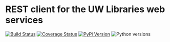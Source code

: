 # REST client for the UW Libraries web services

[![Build Status](https://github.com/uw-it-aca/uw-restclients-libraries/workflows/tests/badge.svg?branch=main)](https://github.com/uw-it-aca/uw-restclients-libraries/actions)
[![Coverage Status](https://coveralls.io/repos/github/uw-it-aca/uw-restclients-libraries/badge.svg?branch=main)](https://coveralls.io/github/uw-it-aca/uw-restclients-libraries?branch=main)
[![PyPi Version](https://img.shields.io/pypi/v/uw-restclients-libraries.svg)](https://pypi.python.org/pypi/uw-restclients-libraries)
![Python versions](https://img.shields.io/pypi/pyversions/uw-restclients-libraries.svg)
